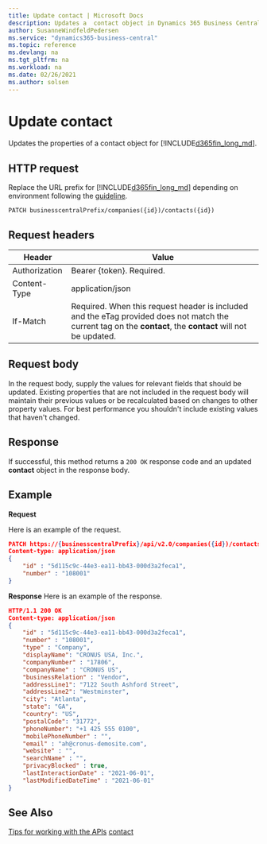 ```yaml
---
title: Update contact | Microsoft Docs
description: Updates a  contact object in Dynamics 365 Business Central.
author: SusanneWindfeldPedersen
ms.service: "dynamics365-business-central"
ms.topic: reference
ms.devlang: na
ms.tgt_pltfrm: na
ms.workload: na
ms.date: 02/26/2021
ms.author: solsen
---
```


<!-- NOTE: This article is an auto-generated stub from the metadata file. -->
<!-- The sections marked with an EDIT_IS_REQUIRED require manual editing. -->
# Update contact

Updates the properties of a contact object for [!INCLUDE[d365fin_long_md](../../includes/d365fin_long_md.md)].

## HTTP request

Replace the URL prefix for [!INCLUDE[d365fin_long_md](../../includes/d365fin_long_md.md)] depending on environment following the [guideline](../../v2.0/endpoints-apis-for-dynamics.md).
<!-- START>EDIT_IS_REQUIRED. There URL for accessing the endpoint might be different or there might be more than one-->
```
PATCH businesscentralPrefix/companies({id})/contacts({id})
```
<!-- END>EDIT_IS_REQUIRED-->
## Request headers

|Header|Value|
|------|-----|
|Authorization  |Bearer {token}. Required. |
|Content-Type  |application/json|
|If-Match      |Required. When this request header is included and the eTag provided does not match the current tag on the **contact**, the **contact** will not be updated. |

## Request body

In the request body, supply the values for relevant fields that should be updated. Existing properties that are not included in the request body will maintain their previous values or be recalculated based on changes to other property values. For best performance you shouldn't include existing values that haven't changed.

## Response

If successful, this method returns a ```200 OK``` response code and an updated **contact** object in the response body.

## Example

**Request**

Here is an example of the request.

```json
PATCH https://{businesscentralPrefix}/api/v2.0/companies({id})/contacts({id})
Content-type: application/json
{
    "id" : "5d115c9c-44e3-ea11-bb43-000d3a2feca1",
    "number" : "108001"
}
```

**Response**
Here is an example of the response.

```json
HTTP/1.1 200 OK
Content-type: application/json
{
    "id" : "5d115c9c-44e3-ea11-bb43-000d3a2feca1",
    "number" : "108001",
    "type" : "Company",
    "displayName": "CRONUS USA, Inc.",
    "companyNumber" : "17806",
    "companyName" : "CRONUS US",
    "businessRelation" : "Vendor",
    "addressLine1": "7122 South Ashford Street",
    "addressLine2": "Westminster",
    "city": "Atlanta",
    "state": "GA",
    "country": "US",
    "postalCode": "31772",
    "phoneNumber": "+1 425 555 0100",
    "mobilePhoneNumber" : "",
    "email" : "ah@cronus-demosite.com",
    "website" : "",
    "searchName" : "",
    "privacyBlocked" : true,
    "lastInteractionDate" : "2021-06-01",
    "lastModifiedDateTime" : "2021-06-01"
}
```

## See Also

[Tips for working with the APIs](/dynamics365/business-central/dev-itpro/developer/devenv-connect-apps-tips)
[contact](../resources/dynamics_contact.md)

